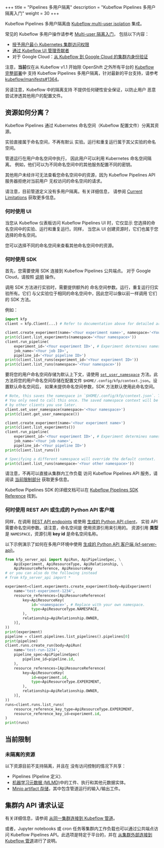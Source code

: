 +++
title = "Pipelines 多用户隔离"
description = "Kubeflow Pipelines 多用户隔离入门"
weight = 30
+++

Kubeflow Pipelines 多用户隔离由 [Kubeflow multi-user isolation](/docs/components/multi-tenancy/) 集成。

常见的 Kubeflow 多用户操作请参考 [Multi-user 隔离入门](/docs/components/multi-tenancy/getting-started/)，
包括以下内容：

* [授予用户最小 Kubernetes 集群访问权限](/docs/components/multi-tenancy/getting-started/#pre-requisites-grant-user-minimal-kubernetes-cluster-access)
* [通过 Kubeflow UI 管理贡献者](/docs/components/multi-tenancy/getting-started/#managing-contributors-through-the-kubeflow-ui)
* 对于 Google Cloud：[从 Kubeflow 到 Google Cloud 的集群内身份验证](/docs/gke/authentication/#in-cluster-authentication)

注意，**当前**仅在从 Kubeflow v1.1 开始除 OpenShift 之外所有平台的
[Kubeflow 完整部署](/docs/components/pipelines/installation/overview/#full-kubeflow-deployment)中
支持 Kubeflow Pipelines 多用户隔离，针对最新的平台支持，请参考 [kubeflow/manifests#1364](https://github.com/kubeflow/manifests/issues/1364#issuecomment-668415871)。

另请注意，Kubeflow 中的隔离支持
不提供任何硬性安全保证，以防止用户
恶意尝试渗透其他用户的配置文件。
 
## 资源如何分离？

Kubeflow Pipelines 通过 Kubernetes 命名空间（Kubeflow 配置文件）分离其资源。

实验直接属于命名空间，不再有默认
实验。运行和重复运行属于其父实验的命名空间。

管道运行在用户命名空间中执行，
因此用户可以利用 Kubernetes 命名空间隔离。
例如，他们可以为不同命名空间中的其他服务配置不同的密钥。

其他用户未经许可无法查看您命名空间中的资源，因为
Kubeflow Pipelines API 服务器拒绝对当前用户
无权访问的命名空间的请求。

请注意，目前管道定义没有多用户隔离。有关详细信息，
请参阅 [Current Limitations](#current-limitations) 获取更多信息。

### 何时使用 UI

当您从 Kubeflow 仪表板访问 Kubeflow Pipelines UI 时，它仅显示
您选择的命名空间中的实验、运行和重复运行。同样，
当您从 UI 创建资源时，它们也属于您选择的命名空间。

您可以选择不同的命名空间来查看其他命名空间中的资源。

### 何时使用 SDK

首先，您需要使用 SDK 连接到 Kubeflow Pipelines 公共端点。
对于 Google Cloud，请按照 [说明](/docs/gke/pipelines/authentication-sdk/#connecting-to-kubeflow-pipelines-in-a-full-kubeflow-deployment) 操作。

调用 SDK 方法进行实验时，需要提供额外的
命名空间参数。运行，重复运行归实验所有。它们
与父实验位于相同的命名空间中，因此您可以像以前一样调用
它们的 SDK 方法。

例如：

```python
import kfp
client = kfp.Client(...) # Refer to documentation above for detailed arguments.

client.create_experiment(name='<Your experiment name>', namespace='<Your namespace>')
print(client.list_experiments(namespace='<Your namespace>'))
client.run_pipeline(
    experiment_id='<Your experiment ID>', # Experiment determines namespace.
    job_name='<Your job ID>',
    pipeline_id='<Your pipeline ID>')
print(client.list_runs(experiment_id='<Your experiment ID>'))
print(client.list_runs(namespace='<Your namespace>'))
```

要将您的用户命名空间存储为默认上下文，请使用
[`set_user_namespace`](https://kubeflow-pipelines.readthedocs.io/en/stable/source/kfp.client.html#kfp.Client.set_user_namespace)
方法。此方法将您的用户命名空间存储在配置文件
`$HOME/.config/kfp/context.json`。设置默认命名空间后，
如果未提供命名空间参数，SDK 方法默认使用此命名空间。

```python
# Note, this saves the namespace in `$HOME/.config/kfp/context.json`. Therefore,
# You only need to call this once. The saved namespace context will be picked up
# by other clients you use later.
client.set_user_namespace(namespace='<Your namespace>')
print(client.get_user_namespace())

client.create_experiment(name='<Your experiment name>')
print(client.list_experiments())
client.run_pipeline(
    experiment_id='<Your experiment ID>', # Experiment determines namespace.
    job_name='<Your job name>',
    pipeline_id='<Your pipeline ID>')
print(client.list_runs())

# Specifying a different namespace will override the default context.
print(client.list_runs(namespace='<Your other namespace>'))
```

请注意，不再可以直接从集群内工作负载
访问 Kubeflow Pipelines API 服务，请阅读 [当前限制部分](#current-limitations)
获取更多信息。

Kubeflow Pipelines SDK 的详细文档可以在
[Kubeflow Pipelines SDK Reference](https://kubeflow-pipelines.readthedocs.io/en/stable/source/kfp.client.html) 找到。

### 何时使用 REST API 或生成的 Python API 客户端

同样，在调用 [REST API endpoints](/docs/components/pipelines/reference/api/kubeflow-pipeline-api-spec/)
或使用 [生成的 Python API client](https://kubeflow-pipelines.readthedocs.io/en/stable/source/kfp.server_api.html)，
实验 API 需要命名空间参数。请注意，命名空间是
使用资源引用来引用的。
资源引用 **类型** 是 `NAMESPACE`，资源引用 **key id** 是命名空间名称。

以下示例演示了如何在多用户环境中使用 [生成的 Python API 客户端 (kf-server-api)](https://kubeflow-pipelines.readthedocs.io/en/stable/source/kfp.server_api.html)。

```python
from kfp_server_api import ApiRun, ApiPipelineSpec, \
    ApiExperiment, ApiResourceType, ApiRelationship, \
    ApiResourceReference, ApiResourceKey
# or you can also do the following instead
# from kfp_server_api import *

experiment=client.experiments.create_experiment(body=ApiExperiment(
    name='test-experiment-1234',
    resource_references=[ApiResourceReference(
        key=ApiResourceKey(
            id='<namespace>', # Replace with your own namespace.
            type=ApiResourceType.NAMESPACE,
        ),
        relationship=ApiRelationship.OWNER,
    )],
))
print(experiment)
pipeline = client.pipelines.list_pipelines().pipelines[0]
print(pipeline)
client.runs.create_run(body=ApiRun(
    name='test-run-1234',
    pipeline_spec=ApiPipelineSpec(
        pipeline_id=pipeline.id,
    ),
    resource_references=[ApiResourceReference(
        key=ApiResourceKey(
            id=experiment.id,
            type=ApiResourceType.EXPERIMENT,
        ),
        relationship=ApiRelationship.OWNER,
    )],
))
runs=client.runs.list_runs(
    resource_reference_key_type=ApiResourceType.EXPERIMENT,
    resource_reference_key_id=experiment.id,
)
print(runs)
```

## 当前限制

### 未隔离的资源

以下资源目前不支持隔离，并且在
没有访问控制的情况下共享：

* Pipelines (Pipeline 定义).
* [机器学习元数据 (MLMD)](https://www.tensorflow.org/tfx/guide/mlmd)中的工件、执行和其他元数据实体。
* [Minio artifact 存储](https://min.io/)，其中包含管道运行的输入/输出工件。

## 集群内 API 请求认证

有关详细信息，请参阅 [从同一集群连接到 Kubeflow 管道](/docs/components/pipelines/sdk/connect-api/#connect-to-kubeflow-pipelines-from-the-same-cluster)。

或者，Jupyter notebooks 或 cron 任务等集群内工作负载也可以通过公共端点访问 Kubeflow Pipelines API。此选项是特定于平台的，并在 
[从集群外部连接到 Kubeflow 管道](/docs/components/pipelines/sdk/connect-api/#connect-to-kubeflow-pipelines-from-outside-your-cluster)进行了说明。
